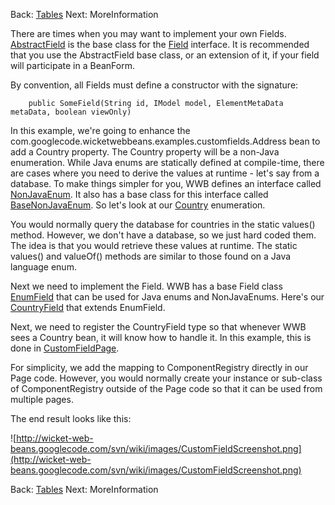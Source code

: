 Back: [Tables](Tables.md) Next: MoreInformation

There are times when you may want to implement your own Fields. [AbstractField](http://code.google.com/p/wicket-web-beans/source/browse/trunk/wicketwebbeans/src/main/java/com/googlecode/wicketwebbeans/fields/AbstractField.java) is the base class for the [Field](http://code.google.com/p/wicket-web-beans/source/browse/trunk/wicketwebbeans/src/main/java/com/googlecode/wicketwebbeans/fields/Field.java) interface. It is recommended that you use the AbstractField base class, or an extension of it, if your field will participate in a BeanForm.

By convention, all Fields must define a constructor with the signature:

```
	public SomeField(String id, IModel model, ElementMetaData metaData, boolean viewOnly)
```

In this example, we're going to enhance the com.googlecode.wicketwebbeans.examples.customfields.Address bean to add a Country property. The Country property will be a non-Java enumeration. While Java enums are statically defined at compile-time, there are cases where you need to derive the values at runtime - let's say from a database. To make things simpler for you, WWB defines an interface called [NonJavaEnum](http://code.google.com/p/wicket-web-beans/source/browse/trunk/wicketwebbeans/src/main/java/com/googlecode/wicketwebbeans/model/NonJavaEnum.java). It also has a base class for this interface called [BaseNonJavaEnum](http://code.google.com/p/wicket-web-beans/source/browse/trunk/wicketwebbeans/src/main/java/com/googlecode/wicketwebbeans/model/BaseNonJavaEnum.java). So let's look at our [Country](http://code.google.com/p/wicket-web-beans/source/browse/trunk/wicketwebbeans-examples/src/main/java/com/googlecode/wicketwebbeans/examples/customfields/Country.java) enumeration.

You would normally query the database for countries in the static values() method. However, we don't have a database, so we just hard coded them. The idea is that you would retrieve these values at runtime. The static values() and valueOf() methods are similar to those found on a Java language enum.

Next we need to implement the Field. WWB has a base Field class [EnumField](http://code.google.com/p/wicket-web-beans/source/browse/trunk/wicketwebbeans/src/main/java/com/googlecode/wicketwebbeans/fields/EnumField.java) that can be used for Java enums and NonJavaEnums. Here's our [CountryField](http://code.google.com/p/wicket-web-beans/source/browse/trunk/wicketwebbeans-examples/src/main/java/com/googlecode/wicketwebbeans/examples/customfields/CountryField.java) that extends EnumField.

Next, we need to register the CountryField type so that whenever WWB sees a Country bean, it will know how to handle it. In this example, this is done in [CustomFieldPage](http://code.google.com/p/wicket-web-beans/source/browse/trunk/wicketwebbeans-examples/src/main/java/com/googlecode/wicketwebbeans/examples/customfields/CustomFieldPage.java).

For simplicity, we add the mapping to ComponentRegistry directly in our Page code. However, you would normally create your instance or sub-class of ComponentRegistry outside of the Page code so that it can be used from multiple pages.

The end result looks like this:

![http://wicket-web-beans.googlecode.com/svn/wiki/images/CustomFieldScreenshot.png](http://wicket-web-beans.googlecode.com/svn/wiki/images/CustomFieldScreenshot.png)

Back: [Tables](Tables.md) Next: MoreInformation